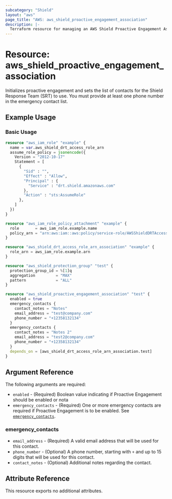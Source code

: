 ```yaml
---
subcategory: "Shield"
layout: "aws"
page_title: "AWS: aws_shield_proactive_engagement_association"
description: |-
  Terraform resource for managing an AWS Shield Proactive Engagement Association.
---
```


# Resource: aws_shield_proactive_engagement_association

Initializes proactive engagement and sets the list of contacts for the Shield Response Team (SRT) to use. You must provide at least one phone number in the emergency contact list.

## Example Usage

### Basic Usage

```terraform
resource "aws_iam_role" "example" {
  name = var.aws_shield_drt_access_role_arn
  assume_role_policy = jsonencode({
    Version = "2012-10-17"
    Statement = [
      {
        "Sid" : "",
        "Effect" : "Allow",
        "Principal" : {
          "Service" : "drt.shield.amazonaws.com"
        },
        "Action" : "sts:AssumeRole"
      },
    ]
  })
}

resource "aws_iam_role_policy_attachment" "example" {
  role       = aws_iam_role.example.name
  policy_arn = "arn:aws:iam::aws:policy/service-role/AWSShieldDRTAccessPolicy"
}

resource "aws_shield_drt_access_role_arn_association" "example" {
  role_arn = aws_iam_role.example.arn
}

resource "aws_shield_protection_group" "test" {
  protection_group_id = %[1]q
  aggregation         = "MAX"
  pattern             = "ALL"
}

resource "aws_shield_proactive_engagement_association" "test" {
  enabled = true
  emergency_contacts {
    contact_notes = "Notes"
    email_address = "test@company.com"
    phone_number = "+12358132134"
  }
  emergency_contacts {
    contact_notes = "Notes 2"
    email_address = "test2@company.com"
    phone_number = "+12358132134"
  }
  depends_on = [aws_shield_drt_access_role_arn_association.test]
}
```

## Argument Reference

The following arguments are required:

* `enabled` - (Required) Boolean value indicating if Proactive Engagement should be enabled or nota
* `emergency_contacts` - (Required) One or more emergency contacts are required if Proactive Engagement is to be enabled. See [`emergency_contacts`](#emergency_contacts).


### emergency_contacts

* `email_address` - (Required) A valid email address that will be used for this contact.
* `phone_number` - (Optional) A phone number, starting with `+` and up to 15 digits that will be used for this contact.
* `contact_notes` - (Optional) Additional notes regarding the contact.

## Attribute Reference

This resource exports no additional attributes.
